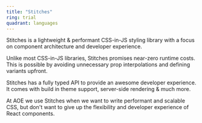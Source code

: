 ```yaml
---
title: "Stitches"
ring: trial
quadrant: languages
---
```


Stitches is a lightweight & performant CSS-in-JS styling library with a focus on component architecture and developer experience.

Unlike most CSS-in-JS libraries, Stitches promises near-zero runtime costs. This is possible by avoiding unnecessary prop interpolations and defining variants upfront.

Stitches has a fully typed API to provide an awesome developer experience. It comes with build in theme support, server-side rendering & much more.

At AOE we use Stitches when we want to write performant and scalable CSS, but don't want to give up the flexibility and developer experience of React components.
